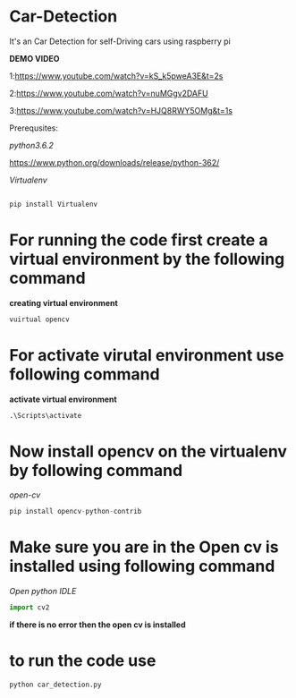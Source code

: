 # Car-Detection
It's an Car Detection for self-Driving cars using raspberry pi


**DEMO VIDEO**


1:https://www.youtube.com/watch?v=kS_k5pweA3E&t=2s 


2:https://www.youtube.com/watch?v=nuMGgv2DAFU


3:https://www.youtube.com/watch?v=HJQ8RWY5OMg&t=1s


Prerequsites:





*python3.6.2*

https://www.python.org/downloads/release/python-362/

*Virtualenv*
```python

pip install Virtualenv
```

# For running the code first create a virtual environment by the following command
**creating virtual environment**
```python
vuirtual opencv
```
# For activate virutal environment use following command
**activate virtual environment**
```python
.\Scripts\activate
```
# Now install opencv on the virtualenv by following command
*open-cv*
```python
pip install opencv-python-contrib
```
# Make sure you are in the Open cv is installed using following command
*Open python IDLE*
```python
import cv2
```
**if there is no error then the open cv is installed**


# to run the code use
```python
python car_detection.py
```

